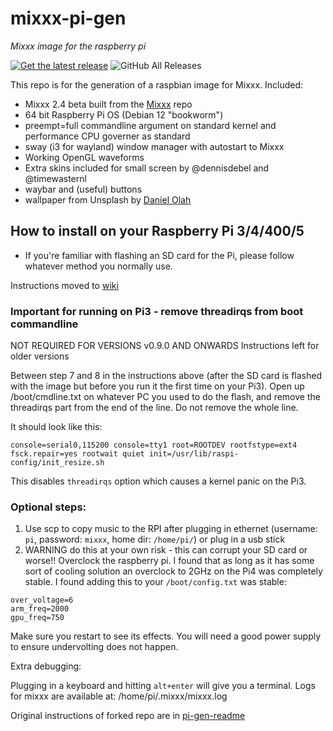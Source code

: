 # mixxx-pi-gen

_Mixxx image for the raspberry pi_

 [![Get the latest release](https://img.shields.io/github/release-date/fayaaz/mixxx-pi-gen)](https://github.com/fayaaz/mixxx-pi-gen/releases/latest)
![GitHub All Releases](https://img.shields.io/github/downloads/fayaaz/mixxx-pi-gen/total)

This repo is for the generation of a raspbian image for Mixxx.
Included:
- Mixxx 2.4 beta built from the [Mixxx](https://mixxx.org) repo
- 64 bit Raspberry Pi OS (Debian 12 "bookworm")
- preempt=full commandline argument on standard kernel and performance CPU governer as standard
- sway (i3 for wayland) window manager with autostart to Mixxx
- Working OpenGL waveforms
- Extra skins included for small screen by @dennisdebel and @timewasternl
- waybar and (useful) buttons
- wallpaper from Unsplash by [Daniel Olah](https://unsplash.com/@danesduet?utm_content=creditCopyText&utm_medium=referral&utm_source=unsplash)

## How to install on your Raspberry Pi 3/4/400/5

- If you're familiar with flashing an SD card for the Pi, please follow whatever method you normally use. 

Instructions moved to [wiki](https://github.com/fayaaz/mixxx-pi-gen/wiki/How-to-install-on-your-Raspberry-Pi)

### Important for running on Pi3 - remove threadirqs from boot commandline
NOT REQUIRED FOR VERSIONS v0.9.0 AND ONWARDS
Instructions left for older versions

Between step 7 and 8 in the instructions above (after the SD card is flashed with the image but before you run it the first time on your Pi3). Open up /boot/cmdline.txt on whatever PC you used to do the flash, and remove the threadirqs part from the end of the line. Do not remove the whole line.

It should look like this:
```
console=serial0,115200 console=tty1 root=ROOTDEV rootfstype=ext4 fsck.repair=yes rootwait quiet init=/usr/lib/raspi-config/init_resize.sh
```

This disables `threadirqs` option which causes a kernel panic on the Pi3.

### Optional steps:

1. Use scp to copy music to the RPI after plugging in ethernet (username: `pi`, password: `mixxx`, home dir: `/home/pi/`) or plug in a usb stick
2. WARNING do this at your own risk - this can corrupt your SD card or worse!! 
Overclock the raspberry pi. I found that as long as it has some sort
of cooling solution an overclock to 2GHz on the Pi4 was completely stable. 
I found adding this to your `/boot/config.txt` was stable:

```
over_voltage=6
arm_freq=2000
gpu_freq=750
```

Make sure you restart to see its effects. You will need a good power supply to ensure undervolting does not happen.

Extra debugging:

Plugging in a keyboard and hitting `alt+enter` will give you a terminal.
Logs for mixxx are available at: /home/pi/.mixxx/mixxx.log

Original instructions of forked repo are in [pi-gen-readme](pi-gen-readme.md)
